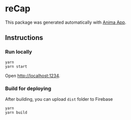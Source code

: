 # reCap

This package was generated automatically with [Anima App](https://www.animaapp.com).

## Instructions

### Run locally
```
yarn
yarn start
```
Open [http://localhost:1234](http://localhost:1234).

### Build for deploying 

After building, you can upload `dist` folder to Firebase

```
yarn
yarn build
```
